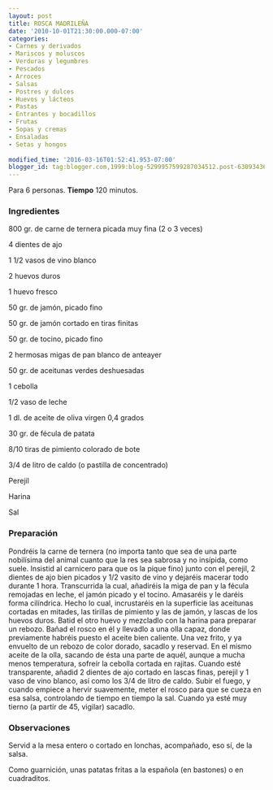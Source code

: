 ```yaml
---
layout: post
title: ROSCA MADRILEÑA
date: '2010-10-01T21:30:00.000-07:00'
categories:
- Carnes y derivados
- Mariscos y moluscos
- Verduras y legumbres
- Pescados
- Arroces
- Salsas
- Postres y dulces
- Huevos y lácteos
- Pastas
- Entrantes y bocadillos
- Frutas
- Sopas y cremas
- Ensaladas
- Setas y hongos
 
modified_time: '2016-03-16T01:52:41.953-07:00'
blogger_id: tag:blogger.com,1999:blog-5299957599287034512.post-6309343675624353794
---
```


Para 6 personas.
<b>Tiempo</b> 120 minutos.

<h3>Ingredientes</h3>

800 gr. de carne de ternera picada muy fina (2 o 3 veces)

4 dientes de ajo

1 1/2 vasos de vino blanco

2 huevos duros

1 huevo fresco

50 gr. de jamón, picado fino

50 gr. de jamón cortado en tiras finitas

50 gr. de tocino, picado fino

2 hermosas migas de pan blanco de anteayer

50 gr. de aceitunas verdes deshuesadas

1 cebolla

1/2 vaso de leche

1 dl. de aceite de oliva virgen 0,4 grados

30 gr. de fécula de patata

8/10 tiras de pimiento colorado de bote

3/4 de litro de caldo (o pastilla de concentrado)

Perejil

Harina

Sal

<h3>Preparación</h3>

Pondréis la carne de ternera (no importa tanto que sea de una parte nobilísima del animal cuanto que la res sea sabrosa y no insípida, como suele. Insistid al carnicero para que os la pique fino) junto con el perejil, 2 dientes de ajo bien picados y 1/2 vasito de vino y dejaréis macerar todo durante 1 hora. Transcurrida la cual, añadiréis la miga de pan y la fécula remojadas en leche, el jamón picado y el tocino. Amasaréis y le daréis forma cilíndrica. Hecho lo cual, incrustaréis en la superficie las aceitunas cortadas en mitades, las tirillas de pimiento y las de jamón, y lascas de los huevos duros. Batid el otro huevo y mezcladlo con la harina para preparar un rebozo. Bañad el rosco en él y llevadlo a una olla capaz, donde previamente habréis puesto el aceite bien caliente. Una vez frito, y ya envuelto de un rebozo de color dorado, sacadlo y reservad. En el mismo aceite de la olla, sacando de ésta una parte de aquél, aunque a mucha menos temperatura, sofreír la cebolla cortada en rajitas. Cuando esté transparente, añadid 2 dientes de ajo cortado en lascas finas, perejil y 1 vaso de vino blanco, así como los 3/4 de litro de caldo. Subir el fuego, y cuando empiece a hervir suavemente, meter el rosco para que se cueza en esa salsa, controlando de tiempo en tiempo la sal. Cuando ya esté muy tierno (a partir de 45, vigilar) sacadlo.

<h3>Observaciones</h3>

Servid a la mesa entero o cortado en lonchas, acompañado, eso sí, de la salsa.

Como guarnición, unas patatas fritas a la española (en bastones) o en cuadraditos.

